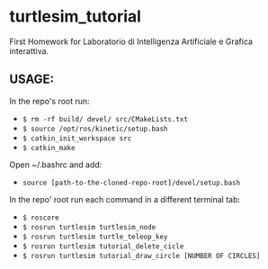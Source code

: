 turtlesim_tutorial
==================
First Homework for Laboratorio di Intelligenza Artificiale e Grafica interattiva.


USAGE:
------
In the repo's root run:
- `$ rm -rf build/ devel/ src/CMakeLists.txt`
- `$ source /opt/ros/kinetic/setup.bash`
- `$ catkin_init_workspace src`
- `$ catkin_make`

Open ~/.bashrc and add:
- `source [path-to-the-cloned-repo-root]/devel/setup.bash`

In the repo' root run each command in a different terminal tab:
- `$ roscore`
- `$ rosrun turtlesim turtlesim_node`
- `$ rosrun turtlesim turtle_teleop_key`
- `$ rosrun turtlesim tutorial_delete_cicle`
- `$ rosrun turtlesim tutorial_draw_circle [NUMBER OF CIRCLES]`

